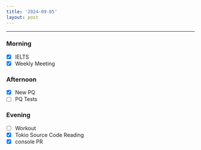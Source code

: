 ```yaml
---
title: '2024-09-05'
layout: post
---
```


---

### Morning

- [x] IELTS
- [x] Weekly Meeting

### Afternoon

- [x] New PQ
- [ ] PQ Tests

### Evening

- [ ] Workout
- [x] Tokio Source Code Reading
- [x] console PR
